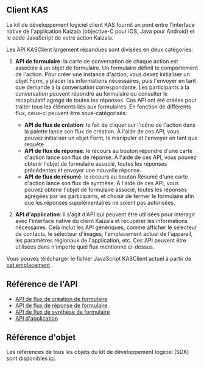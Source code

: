 ## <a name="kas-client"></a>Client KAS

Le kit de développement logiciel client KAS fournit un pont entre l'interface native de l'application Kaizala (objective-C pour iOS, Java pour Android) et le code JavaScript de votre action Kaizala.

Les API KASClient largement répandues sont divisées en deux catégories:
1.  **API de formulaire**: la carte de conversation de chaque action est associée à un objet de formulaire. Un formulaire définit le comportement de l'action. Pour créer une instance d'action, vous devez initialiser un objet Form, y placer les informations nécessaires, puis l'envoyer en tant que demande à la conversation correspondante. Les participants à la conversation peuvent répondre au formulaire ou consulter le récapitulatif agrégé de toutes les réponses. Ces API ont été créées pour traiter tous les éléments liés aux formulaires. En fonction de différents flux, ceux-ci peuvent être sous-catégorisés:
    *   **API de flux de création**: le fait de cliquer sur l'icône de l'action dans la palette lance son flux de création. À l'aide de ces API, vous pouvez initialiser un objet Form, le manipuler et l'envoyer en tant que requête.
    *   **API de flux de réponse**: le recours au bouton répondre d'une carte d'action lance son flux de réponse. À l'aide de ces API, vous pouvez obtenir l'objet de formulaire associé, toutes les réponses précédentes et envoyer une nouvelle réponse.
    *   **API de flux de résumé**: le recours au bouton Résumé d'une carte d'action lance son flux de synthèse. À l'aide de ces API, vous pouvez obtenir l'objet de formulaire associé, toutes les réponses agrégées par les participants, et choisir de fermer le formulaire afin que les réponses supplémentaires ne soient pas autorisées.
    
2.  **API d'application**: il s'agit d'API qui peuvent être utilisées pour interagir avec l'interface native du client Kaizala et récupérer les informations nécessaires. Cela inclut les API génériques, comme afficher le sélecteur de contacts, le sélecteur d'images, l'emplacement actuel de l'appareil, les paramètres régionaux de l'application, etc. Ces API peuvent être utilisées dans n'importe quel flux mentionné ci-dessus.

Vous pouvez télécharger le fichier JavaScript KASClient actuel à partir de [cet emplacement](https://manage.kaiza.la/MiniApps/DownloadSDK) .

## <a name="api-reference"></a>Référence de l'API

*   [API de flux de création de formulaire](generated/modules/kasclient.form.md#creation)
*   [API de flux de réponse de formulaire](generated/modules/kasclient.form.md#response)
*   [API de flux de synthèse de formulaire](generated/modules/kasclient.form.md#summary)
*   [API d'application](generated/modules/kasclient.app.md)

## <a name="object-reference"></a>Référence d'objet

Les références de tous les objets du kit de développement logiciel (SDK) sont disponibles [ici](objects.md).
